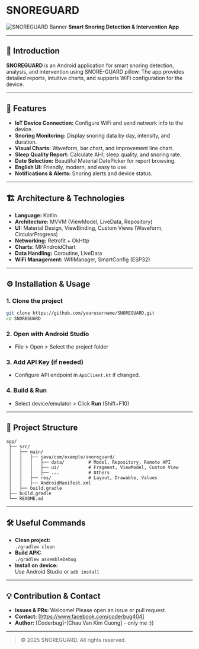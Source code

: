 # SNOREGUARD

![SNOREGUARD Banner](https://img.shields.io/badge/Android-Kotlin-blue?logo=android)
**Smart Snoring Detection & Intervention App**

---

## 📱 Introduction

**SNOREGUARD** is an Android application for smart snoring detection, analysis, and intervention using SNORE-GUARD pillow. The app provides detailed reports, intuitive charts, and supports WiFi configuration for the device.

---

## 🚀 Features

- **IoT Device Connection:** Configure WiFi and send network info to the device.
- **Snoring Monitoring:** Display snoring data by day, intensity, and duration.
- **Visual Charts:** Waveform, bar chart, and improvement line chart.
- **Sleep Quality Report:** Calculate AHI, sleep quality, and snoring rate.
- **Date Selection:** Beautiful Material DatePicker for report browsing.
- **English UI:** Friendly, modern, and easy to use.
- **Notifications & Alerts:** Snoring alerts and device status.

---

## 🏗️ Architecture & Technologies

- **Language:** Kotlin
- **Architecture:** MVVM (ViewModel, LiveData, Repository)
- **UI:** Material Design, ViewBinding, Custom Views (Waveform, CircularProgress)
- **Networking:** Retrofit + OkHttp
- **Charts:** MPAndroidChart
- **Data Handling:** Coroutine, LiveData
- **WiFi Management:** WifiManager, SmartConfig (ESP32)

---



## ⚙️ Installation & Usage

### 1. Clone the project
```bash
git clone https://github.com/yourusername/SNOREGUARD.git
cd SNOREGUARD
```

### 2. Open with Android Studio
- File > Open > Select the project folder

### 3. Add API Key (if needed)
- Configure API endpoint in `ApiClient.kt` if changed.

### 4. Build & Run
- Select device/emulator > Click **Run** (Shift+F10)

---

## 📝 Project Structure

```
app/
 ├── src/
 │   ├── main/
 │   │   ├── java/com/example/snoreguard/
 │   │   │   ├── data/         # Model, Repository, Remote API
 │   │   │   ├── ui/           # Fragment, ViewModel, Custom View
 │   │   │   ├── ...           # Others
 │   │   ├── res/              # Layout, Drawable, Values
 │   │   ├── AndroidManifest.xml
 │   ├── build.gradle
 ├── build.gradle
 └── README.md
```

---

## 🛠️ Useful Commands

- **Clean project:**  
  `./gradlew clean`
- **Build APK:**  
  `./gradlew assembleDebug`
- **Install on device:**  
  Use Android Studio or `adb install`

---

## 💡 Contribution & Contact

- **Issues & PRs:** Welcome! Please open an issue or pull request.
- **Contact:** [https://www.facebook.com/coderbug404]
- **Author:** [Coderbug]-[Chau Van Kim Cuong] - only me :))

---

> © 2025 SNOREGUARD. All rights reserved. 
